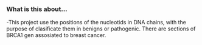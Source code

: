 ### What is this about...
-This project use the positions of the nucleotids in DNA chains, with the purpose of clasificate them in benigns or pathogenic. There are sections of BRCA1 gen assosiated to breast cancer. 

